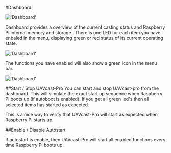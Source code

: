 #Dashboard

!['Dashboard'](/images/pages/dashboard/dashboard.jpg)

Dashboard provides a overview of the current casting status and Raspberry Pi internal memory and storage.. There is one LED for each item you have enbaled in the menu, displaying green or red status of its current operating state.

!['Dashboard'](/images/pages/dashboard/led.jpg)

The functions you have enabled will also show a green icon in the menu bar.

!['Dashboard'](/images/pages/dashboard/menu-status.jpg)

##Start / Stop UAVcast-Pro
You can start and stop UAVcast-pro from the dashboard. This will simulate the exact start up sequence when Raspberry Pi boots up (if autoboot is enabled).
If you get all green led's then all selected items has started as expected.

This is a nice way to verify that UAVcast-Pro will start as expected when Raspberry Pi starts up.

##Enable  / Disable Autostart

If autostart is enable, then UAVcast-Pro will start all enabled functions every time Raspberry Pi boots up.
